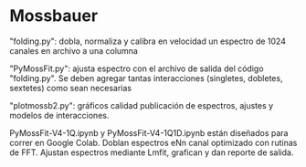 # Mossbauer

"folding.py": dobla, normaliza y calibra en velocidad un espectro de 1024 canales en archivo a una columna

"PyMossFit.py": ajusta espectro con el archivo de salida del código "folding.py". Se deben agregar tantas interacciones (singletes, dobletes, sextetes) como sean necesarias

"plotmossb2.py": gráficos calidad publicación de espectros, ajustes y modelos de interacciones.

PyMossFit-V4-1Q.ipynb y PyMossFit-V4-1Q1D.ipynb están diseñados para correr en Google Colab. Doblan espectros eNn canal optimizado con rutinas de FFT. Ajustan espectros mediante Lmfit, grafican y dan reporte de salida.
